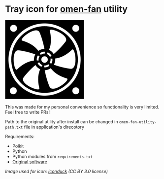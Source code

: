 # Tray icon for [omen-fan](https://github.com/alou-S/omen-fan) utility

![Icon](computer-fan-256x256.png "Tray icon for omen-fan utility")

This was made for my personal convenience so functionality is very limited. Feel free to write PRs!

Path to the original utility after install can be changed in `omen-fan-utility-path.txt` file in application's direcotory

Requirements:

- Polkit
- Python
- Python modules from `requirements.txt`
- [Original software](https://github.com/alou-S/omen-fan)

*Image used for icon: [Iconduck](https://iconduck.com/icons/23212/computer-fan) (CC BY 3.0 license)*
